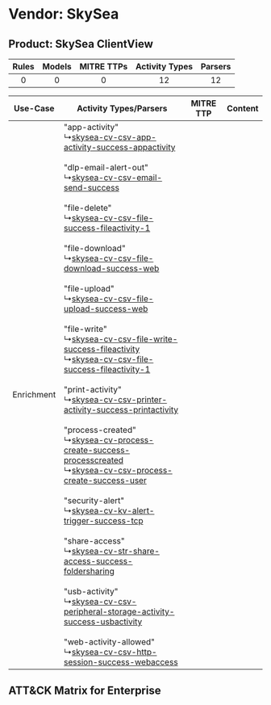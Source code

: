Vendor: SkySea
==============
Product: SkySea ClientView
--------------------------
| Rules | Models | MITRE TTPs | Activity Types | Parsers |
|:-----:|:------:|:----------:|:--------------:|:-------:|
|   0   |   0    |     0      |       12       |   12    |

|  Use-Case  | Activity Types/Parsers    | MITRE TTP | Content    |
|:----------:| ---- | --------- | ---- |
| Enrichment |  "app-activity"<br> ↳[skysea-cv-csv-app-activity-success-appactivity](Ps/pC_skyseacvcsvappactivitysuccessappactivity.md)<br><br> "dlp-email-alert-out"<br> ↳[skysea-cv-csv-email-send-success](Ps/pC_skyseacvcsvemailsendsuccess.md)<br><br> "file-delete"<br> ↳[skysea-cv-csv-file-success-fileactivity-1](Ps/pC_skyseacvcsvfilesuccessfileactivity1.md)<br><br> "file-download"<br> ↳[skysea-cv-csv-file-download-success-web](Ps/pC_skyseacvcsvfiledownloadsuccessweb.md)<br><br> "file-upload"<br> ↳[skysea-cv-csv-file-upload-success-web](Ps/pC_skyseacvcsvfileuploadsuccessweb.md)<br><br> "file-write"<br> ↳[skysea-cv-csv-file-write-success-fileactivity](Ps/pC_skyseacvcsvfilewritesuccessfileactivity.md)<br> ↳[skysea-cv-csv-file-success-fileactivity-1](Ps/pC_skyseacvcsvfilesuccessfileactivity1.md)<br><br> "print-activity"<br> ↳[skysea-cv-csv-printer-activity-success-printactivity](Ps/pC_skyseacvcsvprinteractivitysuccessprintactivity.md)<br><br> "process-created"<br> ↳[skysea-cv-process-create-success-processcreated](Ps/pC_skyseacvprocesscreatesuccessprocesscreated.md)<br> ↳[skysea-cv-csv-process-create-success-user](Ps/pC_skyseacvcsvprocesscreatesuccessuser.md)<br><br> "security-alert"<br> ↳[skysea-cv-kv-alert-trigger-success-tcp](Ps/pC_skyseacvkvalerttriggersuccesstcp.md)<br><br> "share-access"<br> ↳[skysea-cv-str-share-access-success-foldersharing](Ps/pC_skyseacvstrshareaccesssuccessfoldersharing.md)<br><br> "usb-activity"<br> ↳[skysea-cv-csv-peripheral-storage-activity-success-usbactivity](Ps/pC_skyseacvcsvperipheralstorageactivitysuccessusbactivity.md)<br><br> "web-activity-allowed"<br> ↳[skysea-cv-csv-http-session-success-webaccess](Ps/pC_skyseacvcsvhttpsessionsuccesswebaccess.md)<br> |    | [](RM/r_m_skysea_skysea_clientview_Enrichment.md) |

ATT&CK Matrix for Enterprise
----------------------------
